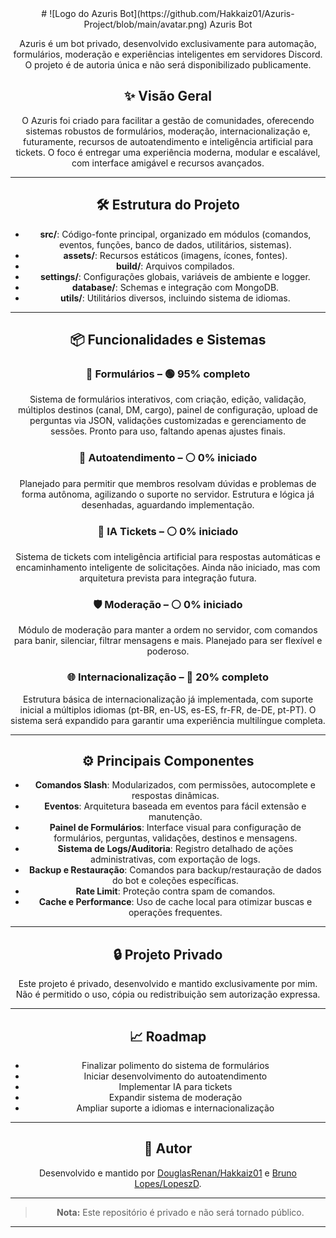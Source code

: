 <div style="text-align: center;">
# ![Logo do Azuris Bot](https://github.com/Hakkaiz01/Azuris-Project/blob/main/avatar.png) Azuris Bot

Azuris é um bot privado, desenvolvido exclusivamente para automação, formulários, moderação e experiências inteligentes em servidores Discord. O projeto é de autoria única e não será disponibilizado publicamente.

## ✨ Visão Geral

O Azuris foi criado para facilitar a gestão de comunidades, oferecendo sistemas robustos de formulários, moderação, internacionalização e, futuramente, recursos de autoatendimento e inteligência artificial para tickets. O foco é entregar uma experiência moderna, modular e escalável, com interface amigável e recursos avançados.

---

## 🛠️ Estrutura do Projeto

- **src/**: Código-fonte principal, organizado em módulos (comandos, eventos, funções, banco de dados, utilitários, sistemas).
- **assets/**: Recursos estáticos (imagens, ícones, fontes).
- **build/**: Arquivos compilados.
- **settings/**: Configurações globais, variáveis de ambiente e logger.
- **database/**: Schemas e integração com MongoDB.
- **utils/**: Utilitários diversos, incluindo sistema de idiomas.

---

## 📦 Funcionalidades e Sistemas

### 📄 Formulários – 🟢 95% completo
Sistema de formulários interativos, com criação, edição, validação, múltiplos destinos (canal, DM, cargo), painel de configuração, upload de perguntas via JSON, validações customizadas e gerenciamento de sessões. Pronto para uso, faltando apenas ajustes finais.

### 🤖 Autoatendimento – ⚪ 0% iniciado
Planejado para permitir que membros resolvam dúvidas e problemas de forma autônoma, agilizando o suporte no servidor. Estrutura e lógica já desenhadas, aguardando implementação.

### 🧠 IA Tickets – ⚪ 0% iniciado
Sistema de tickets com inteligência artificial para respostas automáticas e encaminhamento inteligente de solicitações. Ainda não iniciado, mas com arquitetura prevista para integração futura.

### 🛡️ Moderação – ⚪ 0% iniciado
Módulo de moderação para manter a ordem no servidor, com comandos para banir, silenciar, filtrar mensagens e mais. Planejado para ser flexível e poderoso.

### 🌐 Internacionalização – 🔴 20% completo
Estrutura básica de internacionalização já implementada, com suporte inicial a múltiplos idiomas (pt-BR, en-US, es-ES, fr-FR, de-DE, pt-PT). O sistema será expandido para garantir uma experiência multilíngue completa.

---

## ⚙️ Principais Componentes

- **Comandos Slash**: Modularizados, com permissões, autocomplete e respostas dinâmicas.
- **Eventos**: Arquitetura baseada em eventos para fácil extensão e manutenção.
- **Painel de Formulários**: Interface visual para configuração de formulários, perguntas, validações, destinos e mensagens.
- **Sistema de Logs/Auditoria**: Registro detalhado de ações administrativas, com exportação de logs.
- **Backup e Restauração**: Comandos para backup/restauração de dados do bot e coleções específicas.
- **Rate Limit**: Proteção contra spam de comandos.
- **Cache e Performance**: Uso de cache local para otimizar buscas e operações frequentes.

---

## 🔒 Projeto Privado

Este projeto é privado, desenvolvido e mantido exclusivamente por mim. Não é permitido o uso, cópia ou redistribuição sem autorização expressa.

---

## 📈 Roadmap

- Finalizar polimento do sistema de formulários
- Iniciar desenvolvimento do autoatendimento
- Implementar IA para tickets
- Expandir sistema de moderação
- Ampliar suporte a idiomas e internacionalização

---

## 👤 Autor

Desenvolvido e mantido por [DouglasRenan/Hakkaiz01](https://github.com/Hakkaiz01) e [Bruno Lopes/LopeszD](https://github.com/LopeszD).

---

> **Nota:** Este repositório é privado e não será tornado público.

---

</div>
